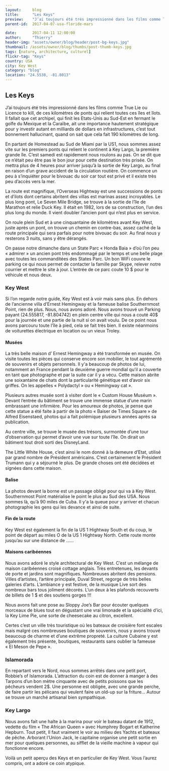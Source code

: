 ```yaml
---
layout:     blog
title:      "Les Keys"
preview:    "J’ai toujours été très impressionné dans les films comme True Lie ou Licence to kill... "
parent-id:  2017-04-07-usa-floride-mars

date:       2017-04-11 12:00:00
author:     "Thierry"
header-img: "assets/owner/blog/header/post-bg-keys.jpg"
thumbnail: /assets/owner/blog/thumbs/post-thumb-keys.jpg
tags: [nature, architecture, culturel]
flickr-tag: "Keys"
country: USA
city: Key West
category: "blog"
location: "24.5538, -81.8013"
---
```


## Les Keys

J’ai toujours été très impressionné dans les films comme True Lie ou Licence to kill, de ces kilomètres de ponts qui relient toutes ces îles et îlots. Il fallait que cet archipel, qui finit les Etats-Unis au Sud-Est en fermant le golfe du Mexique et la Caraïbe, ait une importance hautement stratégique pour y investir autant en milliards de dollars en infrastructures, c’est tout bonnement hallucinant, quand on sait que cela fait 190 kilomètres de long.  

En partant de Homestead au Sud de Miami par la US1, nous sommes assez vite sur les premiers ponts qui relient le continent à Key Largo, la première grande île. C’est samedi est rapidement nous roulons au pas. On se dit que ce n’était peu être pas le bon jour pour cette destination très prisée. On mettra plus de 4 heures pour arriver jusqu’à la sortie de Key Largo, au final en raison d’un grave accident de la circulation routière. On commence un peu à s’inquiéter pour le bivouac du soir car tout est privé et il existe très peu d’accès vers la mer.   

La route est magnifique, l’Overseas Hightway est une successions de ponts et d’ilots dont certains abritent des villas est marinas assez incroyables. Le plus long pont, Le Seven Mile Bridge, se trouve à la sortie de l’île de Marathon et relie Duck Key. Il était en 1982, lors de sa construction, l’un des plus long du monde. Il vient doubler l’ancien pont qui n’est plus en service.  

On roule plein Sud et à une cinquantaine de kilomètres avant Key West, juste après un pont, on trouve un chemin en contre-bas, assez caché de la route principale qui sera parfais pour notre bivouac du soir. Au final nous y resterons 3 nuits, sans y être dérangés.  

On passe notre dimanche dans un State Parc « Honda Baia » d’où l’on peu « admirer » un ancien pont très endommagé par le temps et une belle plage avec toutes les commanditées des States Parc. Un bon WiFi couvre le parking ce qui nous permet de contacter la famille par Skype, relever notre courrier et mettre le site à jour. L’entrée de ce parc coute 10 $ pour le véhicule et nous deux.  

### Key West 

Si l’on regarde notre guide, Key West est à voir mais sans plus. En dehors de l’ancienne villa d’Ernest Hemingway et la fameuse balise Southernmost Point, rien de plus. Nous, nous avons adoré. Nous avons trouvé un Parking payant (24.555817, -81.804742) en plein centre ville qui nous a couté 40$ pour la journée et une partie de la nuit si on avait voulu. De ce point nous avons parcouru toute l’île à pied, cela se fait très bien. Il existe néanmoins de voiturettes électrique en location ou un vieux Troley.  

#### Musées

La très belle maison d’ Ernest Hemingway a été transformée en musée. On visite toutes les pièces qui conserve encore son mobilier, le tout agrémenté de souvenirs et objets personnels. Il y'a beaucoup de photos de lui, notamment an France pendant la deuxième guerre mondial qu’il a couverte en tant que photographe et par la suite car il y a vécu. Cette maison abrite une soixantaine de chats dont la particularité génétique est d’avoir six griffes. On les appelles « Polydactyl » ou « Hemingway cat ».  

Plusieurs autres musée sont à visiter dont le « Custom House Muséum ». Devant l’entrée du bâtiment se trouve une immense statue d’une marin embrassant une infirmière. Pour les amoureux de photos, je pense que cette statue a été faite à partir de la photo « Baiser de Times Square » de Alfred Eisenstaed, photos qui a fait polémique plusieurs années après sa publication.  

Au centre ville, se trouve le musée des trésors, surmontée d’une tour d’observation qui permet d’avoir une vue sur toute l’île. On dirait un bâtiment tout droit sorti des DisneyLand.  

The Little White House, c’est ainsi le nom donné à la demeure d’Etat, utilisé par grand nombre de Président américains. C’est certainement le Président Trumann qui y a séjourné le plus. De grande choses ont été décidées et signées dans cette maison.  

#### Balise

La photos devant la borne est un passage obligé pour qui va à Key West. Southernmost Point matérialise le point le plus au Sud des USA. Nous sommes là, qu’à 90 miles de Cuba. Il y'a la queue pour y arriver et chacun photographie les gens qui les devance et ainsi de suite.  

#### Fin de la route

Key West est également la fin de la US 1 Hightway South et du coup, le point de départ au miles O de la US 1 Hightway North. Cette route monte jusqu’au   sur une distance de ……

#### Maisons caribéennes

Nous avons adoré le style architectural de Key West. C’est un mélange de maison caribéennes croisé cottage anglais. Très entretenues, les devants de porte et jardins sont magnifiques. Nombreuses abritent des pensions. Villes d’artistes, l’artère principale, Duval Street, regorge de très belles galeries d’arts. L’ambiance y est festive, de la musique Live sort des nombreux bars tous joliment décorés. L’un deux à les plafonds recouverts de billets de 1 $ et des soutiens gorges !!!  

Nous avons fait une pose au Sloppy Joe’s Bar pour écouter quelques morceaux de blues tout en dégustant une vrai limonade et la spécialité d’ici, la Key Lime Pie, une sorte de cheesecake au citron, excellent.   

Certes c’est un ville très touristique où les bateaux de croisière font escales mais malgré ces nombreuses boutiques de souvenirs, nous y avons trouvé beaucoup de charme et d’une extrême propreté. La culture Cubaine y est également très présente, boutiques, restaurants sans oublier la fameuse « El Meson de Pepe ».  


### Islamorada

En repartant vers le Nord, nous sommes arrêtés dans une petit port, Robbie’s of Islamorada. L’attraction du coin est de donner à manger à des Tarpons d’un bon mètre cinquante avec de petits poissons que les pêcheurs vendent 2$. Une personne est obligée, avec une grande perche, de faire partir les pélicans qui veulent faire un old-up sur la friture… Autour se trouve un marché artisanal bien sympathique.  

### Key Largo

Nous avons fait une halte à la marina pour voir le bateau datant de 1912, vedette du film « The African Queen » avec Humphrey Bogart et Katherine Hepburn. Tout petit, Il faut vraiment le voir au milieu des Yachts et bateaux de pêche. Arborant l’Union Jack, le capitaine organise une petit sortie en mer pour quelques personnes, au sifflet de la vieille machine à vapeur qui fonctionne encore.  
 

Voilà un petit aperçu des Keys et en particulier de Key West. Vous l’aurez compris, ont a adoré ce coin atypique.  
